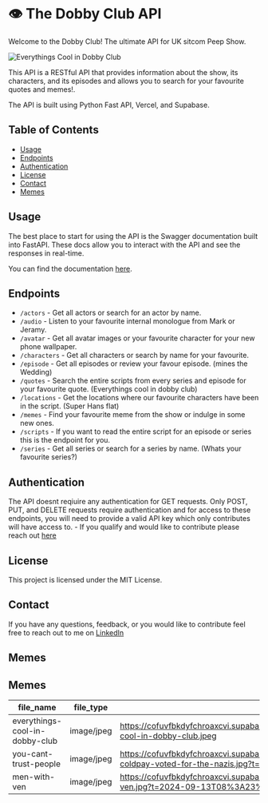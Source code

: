 # 👁️ The Dobby Club API

Welcome to the Dobby Club! The ultimate API for UK sitcom Peep Show.

![Everythings Cool in Dobby Club](https://cofuvfbkdyfchroaxcvi.supabase.co/storage/v1/object/public/memes/everythings-cool-in-dobby-club.jpeg)

This API is a RESTful API that provides information about the show, its characters, and its episodes and allows you to search for your favourite quotes and memes!. 

The API is built using Python Fast API, Vercel, and Supabase.

## Table of Contents

- [Usage](#usage)
- [Endpoints](#endpoints)
- [Authentication](#authentication)
- [License](#license)
- [Contact](#contact)
- [Memes](#memes)

## Usage

The best place to start for using the API is the Swagger documentation built into FastAPI. These docs allow you to interact with the API and see the responses in real-time.

You can find the documentation [here](https://thedobby.club/docs).

## Endpoints
- `/actors` - Get all actors or search for an actor by name.
- `/audio` - Listen to your favourite internal monologue from Mark or Jeramy.
- `/avatar` - Get all avatar images or your favourite character for your new phone wallpaper.
- `/characters` - Get all characters or search by name for your favourite.
- `/episode` - Get all episodes or review your favour episode. (mines the Wedding)
- `/quotes` - Search the entire scripts from every series and episode for your favourite quote. (Everythings cool in dobby club)
- `/locations` - Get the locations where our favourite characters have been in the script. (Super Hans flat)
- `/memes` - Find your favourite meme from the show or indulge in some new ones.
- `/scripts` - If you want to read the entire script for an episode or series this is the endpoint for you.
- `/series` - Get all series or search for a series by name. (Whats your favourite series?)

## Authentication

The API doesnt reqiuire any authentication for GET requests. Only POST, PUT, and DELETE requests require authentication and for access to these endpoints, you will need to provide a valid API key which only contributes will have access to. - If you qualify and would like to contribute please reach out [here](#contact)

## License

This project is licensed under the MIT License.

## Contact

If you have any questions, feedback, or you would like to contribute feel free to reach out to me on [LinkedIn](https://www.linkedin.com/in/jordan-prescott)

## Memes

## Memes

| file_name | file_type | file_url |
|-----------|-----------|----------|
| everythings-cool-in-dobby-club | image/jpeg | https://cofuvfbkdyfchroaxcvi.supabase.co/storage/v1/object/public/memes/everythings-cool-in-dobby-club.jpeg |
| you-cant-trust-people | image/jpeg | https://cofuvfbkdyfchroaxcvi.supabase.co/storage/v1/object/public/memes/like-coldpay-voted-for-the-nazis.jpg?t=2024-09-13T12%3A39%3A44.474Z |
| men-with-ven | image/jpeg | https://cofuvfbkdyfchroaxcvi.supabase.co/storage/v1/object/public/memes/men-with-ven.jpg?t=2024-09-13T08%3A23%3A18.963Z |

